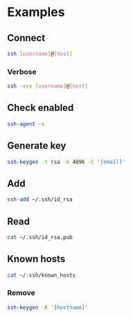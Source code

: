 # Examples

## Connect

```sh
ssh [username]@[host]
```

### Verbose

```sh
ssh -vvv [username]@[host]
```

## Check enabled

```sh
ssh-agent -s
```

## Generate key

```sh
ssh-keygen -t rsa -b 4096 -C '[email]'
```

## Add

```sh
ssh-add ~/.ssh/id_rsa
```

## Read

```sh
cat ~/.ssh/id_rsa.pub
```

## Known hosts

```sh
cat ~/.ssh/known_hosts
```

### Remove

```sh
ssh-keygen -R '[hostname]'
```
